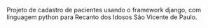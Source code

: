Projeto de cadastro de pacientes usando o framework django, com linguagem python para Recanto dos Idosos São Vicente de Paulo.
